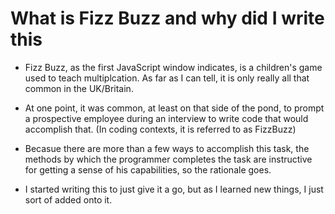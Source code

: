 # What is Fizz Buzz and why did I write this

* Fizz Buzz, as the first JavaScript window indicates, is a children's game used to teach multiplcation. As far as I can tell, it is only really all that common in the UK/Britain.

* At one point, it was common, at least on that side of the pond, to prompt a prospective employee during an interview to write code that would accomplish that. (In coding contexts, it is referred to as FizzBuzz)

* Becasue there are more than a few ways to accomplish this task, the methods by which the programmer completes the task are instructive for getting a sense of his capabilities, so the rationale goes.

* I started writing this to just give it a go, but as I learned new things, I just sort of added onto it.